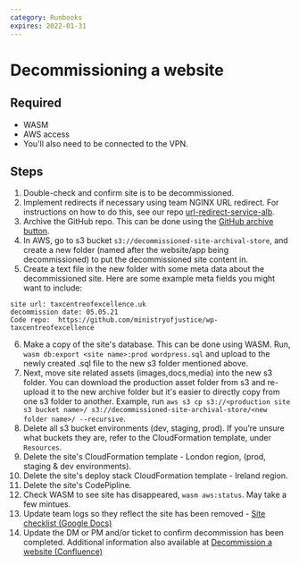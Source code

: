 ```yaml
---
category: Runbooks
expires: 2022-01-31
---
```


# Decommissioning a website

## Required

* WASM
* AWS access
* You'll also need to be connected to the VPN.

## Steps

1. Double-check and confirm site is to be decommissioned.
2. Implement redirects if necessary using team NGINX URL redirect. For instructions on how to do this, see our repo [ url-redirect-service-alb](https://github.com/ministryofjustice/url-redirect-service-alb).
3. Archive the GitHub repo. This can be done using the [GitHub archive button](https://docs.github.com/en/github/creating-cloning-and-archiving-repositories/archiving-repositories).
4. In AWS, go to s3 bucket `s3://decommissioned-site-archival-store`, and create a new folder (named after the website/app being decommissioned) to put the decommissioned site content in.
5. Create a text file in the new folder with some meta data about the decommissioned site. Here are some example meta fields you might want to include:
```
site url: taxcentreofexcellence.uk
decommission date: 05.05.21
Code repo:  https://github.com/ministryofjustice/wp-taxcentreofexcellence
```
6. Make a copy of the site's database. This can be done using WASM. Run, `wasm db:export <site name>:prod wordpress.sql` and upload to the newly created .sql file to the new s3 folder mentioned above.
7. Next, move site related assets (images,docs,media) into the new s3 folder. You can download the production asset folder from s3 and re-upload it to the new archive folder but it's easier to directly copy from one s3 folder to another. Example, run `aws s3 cp s3://<production site s3 bucket name>/ s3://decommissioned-site-archival-store/<new folder name>/ --recursive`.
8. Delete all s3 bucket environments (dev, staging, prod). If you’re unsure what buckets they are, refer to the CloudFormation template, under `Resources`.
9. Delete the site's CloudFormation template - London region, (prod, staging & dev environments).
10. Delete the site's deploy stack CloudFormation template - Ireland region.
11. Delete the site's CodePipline.
12. Check WASM to see site has disappeared, `wasm aws:status`. May take a few mintues.
13. Update team logs so they reflect the site has been removed - [Site checklist (Google Docs)](https://docs.google.com/spreadsheets/d/1-bppj_FYZL4oCcuA8jNuOkW2L8j6V39Hnx_9b1utRbY/edit?usp=sharing)
14. Update the DM or PM and/or ticket to confirm decommission has been completed. Additional information also available at
[Decommission a website (Confluence)](https://dsdmoj.atlassian.net/wiki/spaces/JOWJ/pages/1562706189/Decommission+a+WP+website)